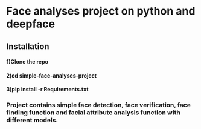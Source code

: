 # Face analyses project on python and deepface

## Installation
#### 1)Clone the repo
#### 2)cd simple-face-analyses-project
#### 3)pip install -r Requirements.txt

### Project contains simple face detection, face verification, face finding function and facial attribute analysis function with different models.
